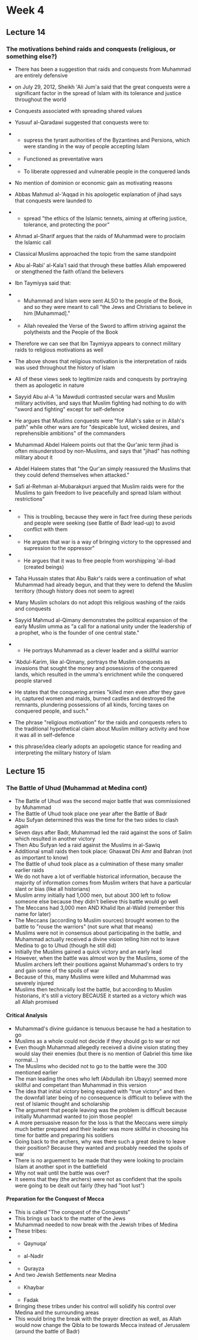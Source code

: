 # Week 4

## Lecture 14

### The motivations behind raids and conquests (religious, or something else?)

- There has been a suggestion that raids and conquests from Muhammad are entirely defensive
- on July 29, 2012, Sheikh 'Ali Jum'a said that the great conquests were a significant factor in the spread of Islam with its tolerance and justice throughout the world
- Conquests associated with spreading shared values

- Yusuuf al-Qaradawi suggested that conquests were to:
- - supress the tyrant authorities of the Byzantines and Persions, which were standing in the way of people accepting Islam
- - Functioned as preventative wars
- - To liberate oppressed and vulnerable people in the conquered lands
- No mention of dominion or economic gain as motivating reasons
- Abbas Mahmud al-'Aqqad in his apologetic explanation of jihad says that conquests were launded to
- - spread "the ethics of the Islamic tennets, aiming at offering justice, tolerance, and protecting the poor"
- Ahmad al-Sharif argues that the raids of Muhammad were to proclaim the Islamic call
- Classical Muslims approached the topic from the same standpoint
- Abu al-Rabi' al-Kala'I said that through these battles Allah empowered or stengthened the faith of/and the believers
- Ibn Taymiyya said that:
- - Muhammad and Islam were sent ALSO to the people of the Book, and so they were meant to call "the Jews and Christians to believe in him [Muhammad]."
- - Allah revealed the Verse of the Sword to affirm striving against the polytheists and the People of the Book
- Therefore we can see that Ibn Taymiyya appears to connect military raids to religious motivations as well
- The above shows that religious motivation is the interpretation of raids was used throughout the history of Islam
- All of these views seek to legitimize raids and conquests by portraying them as apologetic in nature
- Sayyid Abu al-A 'la Mawdudi contrasted secular wars and Muslim military activities, and says that Muslim fighting had nothing to do with "sword and fighting" except for self-defence
- He argues that Muslims conquests were "for Allah's sake or in Allah's path" while other wars are for "despicable lust, wicked desires, and reprehensible ambitions" of the commanders
- Muhammad Abdel Haleem points out that the Qur'anic term jihad is often misunderstood by non-Muslims, and says that "jihad" has nothing military about it
- Abdel Haleem states that "the Qur'an simply reassured the Muslims that they could defend themselves when attacked."
- Safi al-Rehman al-Mubarakpuri argued that Muslim raids were for the Muslims to gain freedom to live peacefully and spread Islam without restrictions"
- - This is troubling, because they were in fact free during these periods and people were seeking (see Battle of Badr lead-up) to avoid conflict with them
- - He argues that war is a way of bringing victory to the oppressed and supression to the oppressor"
- - He argues that it was to free people from worshipping 'al-ibad (created beings)
- Taha Hussain states that Abu Bakr's raids were a continuation of what Muhammad had already begun, and that they were to defend the Muslim territory (though history does not seem to agree)
- Many Muslim scholars do not adopt this religious washing of the raids and conquests
- Sayyid Mahmud al-Qimany demonstrates the political expansion of the early Muslim umma as "a call for a national unity under the leadership of a prophet, who is the founder of one central state."
- - He portrays Muhammad as a clever leader and a skillful warrior
- 'Abdul-Karim, like al-Qimany, portrays the Muslim conquests as invasions that sought the money and posessions of the conquered lands, which resulted in the umma's enrichment while the conquered people starved
- He states that the conquering armies "killed men even after they gave in, captured women and maids, burned castles and destroyed the remnants, plundering possessions of all kinds, forcing taxes on conquered people, and such."
- The phrase "religious motivation" for the raids and conquests refers to the traditional hypothetical claim about Muslim military activity and how it was all in self-defence
- this phrase/idea clearly adopts an apologetic stance for reading and interpreting the military history of Islam


## Lecture 15

### The Battle of Uhud (Muhammad at Medina cont)

- The Battle of Uhud was the second major battle that was commissioned by Muhammad
- The Battle of Uhud took place one year after the Battle of Badr
- Abu Sufyan determined this was the time for the two sides to clash again
- Seven days after Badr, Muhammad led the raid against the sons of Salim which resulted in another victory
- Then Abu Sufyan led a raid against the Muslims in al-Sawiq
- Additional small raids then took place: Ghaswat Dhi Amr and Bahran (not as important to know)
- The Battle of uhud took place as a culmination of these many smaller earlier raids
- We do not have a lot of verifiable historical information, because the majority of information comes from Muslim writers that have a particular slant or bias (like all historians)
- Muslim army initially had 1,000 men, but about 300 left to follow someone else because they didn't believe this battle would go well
- The Meccans had 3,000 men AND Khalid Ibn al-Walid (remember this name for later)
- The Meccans (according to Muslim sources) brought women to the battle to "rouse the warriors" (not sure what that means)
- Muslims were not in consensus about participating in the battle, and Muhammad actually received a divine vision telling him not to leave Medina to go to Uhud (though he still did)
- Initially the Muslims gained a quick victory and an early lead
- However, when the battle was almost won by the Muslims, some of the Muslim archers left their positions against Muhammad's orders to try and gain some of the spoils of war
- Because of this, many Muslims were killed and Muhammad was severely injured
- Muslims then technically lost the battle, but according to Muslim historians, it's still a victory BECAUSE it started as a victory which was all Allah promised
#### Critical Analysis
- Muhammad's divine guidance is tenuous because he had a hesitation to go
- Muslims as a whole could not decide if they should go to war or not
- Even though Muhammad allegedly received a divine vision stating they would slay their enemies (but there is no mention of Gabriel this time like normal...)
- The Muslims who decided not to go to the battle were the 300 mentioned earlier
- The man leading the ones who left (Abdullah ibn Ubayy) seemed more skillful and competant than Muhammad in this version
- The idea that initial victory being equated with "true victory" and then the downfall later being of no consequence is difficult to believe with the rest of Islamic thought and scholarship
- The argument that people leaving was the problem is difficult because initially Muhammad wanted to join those people!
- A more persuasive reason for the loss is that the Meccans were simply much better prepared and their leader was more skillful in choosing his time for battle and preparing his soldiers
- Going back to the archers, why was there such a great desire to leave their position? Because they wanted and probably needed the spoils of war
- There is no arguement to be made that they were looking to proclaim Islam at another spot in the battlefield
- Why not wait until the battle was over?
- It seems that they (the archers) were not as confident that the spoils were going to be dealt out fairly (they had "loot lust")
#### Preparation for the Conquest of Mecca
- This is called "The conquest of the Conquests"
- This brings us back to the matter of the Jews
- Muhammad needed to now break with the Jewish tribes of Medina
- These tribes:
- - Qaynuqa'
- - al-Nadir
- - Qurayza
- And two Jewish Settlements near Medina
- - Khaybar
- - Fadak
- Bringing these tribes under his control will solidify his control over Medina and the surrounding areas
- This would bring the break with the prayer direction as well, as Allah would now change the Qibla to be towards Mecca instead of Jerusalem (around the battle of Badr)



